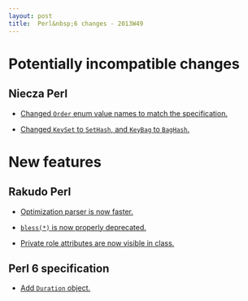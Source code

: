 ```yaml
---
layout: post
title:  Perl&nbsp;6 changes - 2013W49
---
```


Potentially incompatible changes
================================

Niecza Perl
-----------

* [Changed `Order` enum value names to match the specification.](https://github.com/sorear/niecza/commit/74c1bdad1047c522df8d5b65e13a54aa76e31bcc)

* [Changed `KeySet` to `SetHash`, and `KeyBag` to `BagHash`.](https://github.com/sorear/niecza/commit/e07311cd3aee3f7dfd05a8b54e45802d9c370565)

New features
============

Rakudo Perl
-----------

* [Optimization parser is now faster.](https://github.com/rakudo/rakudo/commit/ceb7f13b54c65ad8cc92992fb1a2f326681bad4b)

* [`bless(*)` is now properly deprecated.](https://github.com/rakudo/rakudo/commit/262e600cbb1a7e1085407705a7a435375ccbc4c9)

* [Private role attributes are now visible in class.](https://github.com/rakudo/rakudo/commit/56ee1a5889c0380bffa976f83e7a01e3336bf423)

Perl 6 specification
--------------------

* [Add `Duration` object.](https://github.com/sorear/niecza/commit/425def6617e3786762a07c73343aaf7392f102e5)
